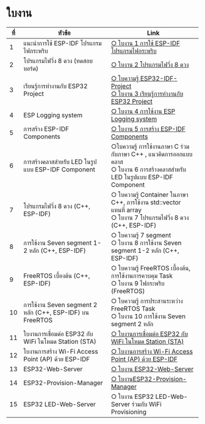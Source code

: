 # ใบงาน

|ที่|หัวข้อ|Link|
|----|----|---|
|1|แนะนำการใช้ ESP-IDF โปรแกรมไฟกระพริบ |[○ ใบงาน 1 การใช้ ESP-IDF โปรแกรมไฟกระพริบ](https://github.com/Special-Topics-Computer-2023/Special-Topics-Computer-2023-LabSheet-01)|
|2|โปรแกรมไฟวิ่ง 8 ดวง (ทดสอบบอร์ด) |[○ ใบงาน 2 โปรแกรมไฟวิ่ง 8 ดวง](https://github.com/Special-Topics-Computer-2023/Special-Topics-Computer-2023-LabSheet-02) |
|3|เรียนรู้การทำงานกับ ESP32 Project |[○ ใบความรู้ ESP32-IDF-Project](https://github.com/Special-Topics-Computer-2023/Learning-topic-ESP32-IDF-Project) <br>[○ ใบงาน 3 เรียนรู้การทำงานกับ ESP32 Project](https://github.com/Special-Topics-Computer-2023/Special-Topics-Computer-2023-LabSheet-03)|
|4|ESP Logging system |[○ ใบงาน 4 การใช้งาน ESP Logging system](https://github.com/Special-Topics-Computer-2023/Special-Topics-Computer-2023-LabSheet-04)|
|5|การสร้าง ESP-IDF Components |[○ ใบงาน 5 การสร้าง ESP-IDF Components](https://github.com/Special-Topics-Computer-2023/Special-Topics-Computer-2023-LabSheet-05)|
|6|การสร้างคลาสสำหรับ LED ในรูปแบบ ESP-IDF Component |○ใบความรู้ การใช้งานภาษา C ร่วมกับภาษา C++ ,  แนวคิดการออกแบบคลาส <br>○ ใบงาน 6 การสร้างคลาสสำหรับ LED ในรูปแบบ ESP-IDF Component|
|7|โปรแกรมไฟวิ่ง 8 ดวง  (C++, ESP-IDF) |○ ใบความรู้ Container ในภาษา C++, การใช้งาน std::vector แทนที่ array<br>○ ใบงาน 7 โปรแกรมไฟวิ่ง 8 ดวง  (C++, ESP-IDF) |
|8|การใช้งาน Seven segment 1-2 หลัก (C++, ESP-IDF) |○ ใบความรู้ 7 segment <br> ○ ใบงาน 8 การใช้งาน Seven segment 1-2 หลัก (C++, ESP-IDF)  |
|9|FreeRTOS เบื้องต้น (C++, ESP-IDF) |○ ใบความรู้ FreeRTOS เบื้องต้น, การใช้งานการควบคุม Task <br>○ ใบงาน 9 ไฟกระพริบ (FreeRTOS)|
|10|การใช้งาน Seven segment 2 หลัก (C++, ESP-IDF) บน FreeRTOS |○ ใบความรู้ การประสานระหว่าง FreeRTOS Task <br>○ ใบงาน 10 การใช้งาน Seven segment 2 หลัก <br>|
|11| ใบงานการเชื่อมต่อ ESP32 กับ WiFi ในโหมด Station (STA) |[○ ใบงานการเชื่อมต่อ ESP32 กับ WiFi ในโหมด Station (STA)](https://github.com/Special-Topics-Computer-2023/ESP32_ESP-IDF_WiFi-STA)|
|12| ใบงานการสร้าง Wi-Fi Access Point (AP) ด้วย ESP-IDF|[○ ใบงานการสร้าง Wi-Fi Access Point (AP) ด้วย ESP-IDF](https://github.com/Special-Topics-Computer-2023/ESP32_ESP-IDF_WiFi-AP)|
|13| ESP32-Web-Server|[○ ใบงาน ESP32-Web-Server](https://github.com/Special-Topics-Computer-2023/ESP32-Web-Server)|
|14| ESP32-Provision-Manager|[○ ใบงานESP32-Provision-Manager](https://github.com/Special-Topics-Computer-2023/ESP32-Provision-Manager)|
|15| ESP32 LED-Web-Server|○ ใบงาน ESP32 LED-Web-Server ร่วมกับ WiFi Provisioning|



